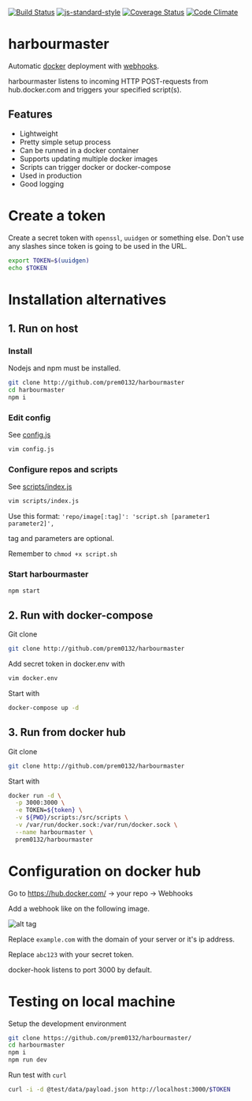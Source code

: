 [![Build Status](https://travis-ci.org/prem0132/harbourmaster.svg?branch=master)](https://travis-ci.org/prem0132/harbourmaster)
[![js-standard-style](https://img.shields.io/badge/code%20style-standard-brightgreen.svg?style=flat)](https://github.com/feross/standard)
[![Coverage Status](https://coveralls.io/repos/github/prem0132/harbourmaster/badge.svg)](https://coveralls.io/github/prem0132/harbourmaster)
[![Code Climate](https://codeclimate.com/github/prem0132/harbourmaster/badges/gpa.svg)](https://codeclimate.com/github/prem0132/harbourmaster)

# harbourmaster

Automatic [docker](https://www.docker.com) deployment with [webhooks](https://docs.docker.com/docker-hub/webhooks/).

harbourmaster listens to incoming HTTP POST-requests from hub.docker.com and triggers your specified script(s).

## Features

* Lightweight
* Pretty simple setup process
* Can be runned in a docker container
* Supports updating multiple docker images
* Scripts can trigger docker or docker-compose
* Used in production
* Good logging

# Create a token
Create a secret token with ``openssl``, ``uuidgen`` or something else. Don't use any slashes since token is going to be used in the URL.

```sh
export TOKEN=$(uuidgen)
echo $TOKEN
```

# Installation alternatives

## 1. Run on host

### Install

Nodejs and npm must be installed.

```sh
git clone http://github.com/prem0132/harbourmaster
cd harbourmaster
npm i
```

### Edit config

See [config.js](config.js)

```sh
vim config.js
```

### Configure repos and scripts

See [scripts/index.js](scripts/index.js)

```sh
vim scripts/index.js
```

Use this format:
`'repo/image[:tag]': 'script.sh [parameter1 parameter2]',`

tag and parameters are optional.

Remember to `chmod +x script.sh`

### Start harbourmaster
```sh
npm start
```

## 2. Run with docker-compose

Git clone
```sh
git clone http://github.com/prem0132/harbourmaster
```

Add secret token in docker.env with
```sh
vim docker.env
```

Start with
```sh
docker-compose up -d
```

## 3. Run from docker hub

Git clone
```sh
git clone http://github.com/prem0132/harbourmaster
```

Start with
```sh
docker run -d \
  -p 3000:3000 \
  -e TOKEN=${token} \
  -v ${PWD}/scripts:/src/scripts \
  -v /var/run/docker.sock:/var/run/docker.sock \
  --name harbourmaster \
  prem0132/harbourmaster
```

# Configuration on docker hub

Go to https://hub.docker.com/ -> your repo -> Webhooks

Add a webhook like on the following image.

![alt tag](https://i.imgur.com/DcAAA8G.png)

Replace ``example.com`` with the domain of your server or it's ip address.

Replace ``abc123`` with your secret token.

docker-hook listens to port 3000 by default.

# Testing on local machine

Setup the development environment

```sh
git clone https://github.com/prem0132/harbourmaster/
cd harbourmaster
npm i
npm run dev
```

Run test with ```curl```

```sh
curl -i -d @test/data/payload.json http://localhost:3000/$TOKEN
```
